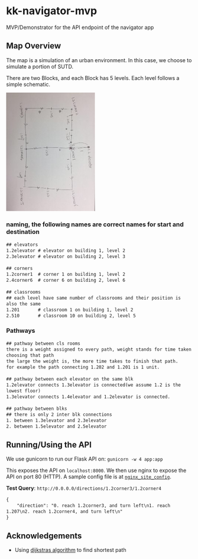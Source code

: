 # kk-navigator-mvp

MVP/Demonstrator for the API endpoint of the navigator app

## Map Overview

The map is a simulation of an urban environment. In this case, we choose to simulate a portion of SUTD.

There are two Blocks, and each Block has 5 levels. Each level follows a simple schematic. 

![SUTD_map](SUTD_map.jpg)

### naming, the following names are correct names for start and destination

```
## elevators
1.2elevator # elevator on building 1, level 2
2.3elevator # elevator on building 2, level 3

## corners
1.2corner1  # corner 1 on building 1, level 2
2.4corner6  # corner 6 on building 2, level 6

## classrooms
## each level have same number of classrooms and their position is also the same
1.201       # classroom 1 on building 1, level 2
2.510       # classroom 10 on building 2, level 5
```

### Pathways

```
## pathway between cls rooms
there is a weight assigned to every path, weight stands for time taken choosing that path
the large the weight is, the more time takes to finish that path.
for example the path connecting 1.202 and 1.201 is 1 unit.

## pathway between each elevator on the same blk
1.2elevator connects 1.3elevator is connected(we assume 1.2 is the lowest floor)
1.3elevator connects 1.4elevator and 1.2elevator is connected.

## pathway between blks
## there is only 2 inter blk connections
1. between 1.3elevator and 2.3elevator
2. between 1.5elevator and 2.5elevator
```
## Running/Using the API

We use gunicorn to run our Flask API on: `gunicorn -w 4 app:app`

This exposes the API on `localhost:8000`. We then use nginx to expose the API on port 80 (HTTP). A sample config file is at [`nginx_site_config`](nginx_site_config).

**Test Query**: `http://0.0.0.0/directions/1.2corner3/1.2corner4`

```
{
    "direction": "0. reach 1.2corner3, and turn left\n1. reach 1.207\n2. reach 1.2corner4, and turn left\n"
}
```

## Acknowledgements

* Using [dijkstras algorithm](https://github.com/mburst/dijkstras-algorithm) to find shortest path

